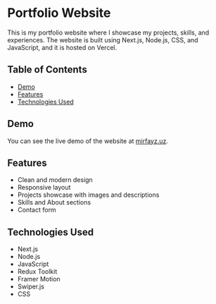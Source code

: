 # Portfolio Website

This is my portfolio website where I showcase my projects, skills, and experiences. The website is built using Next.js, Node.js, CSS, and JavaScript, and it is hosted on Vercel.

## Table of Contents

- [Demo](#demo)
- [Features](#features)
- [Technologies Used](#technologies-used)

## Demo

You can see the live demo of the website at [mirfayz.uz](https://www.mirfayz.uz/).

## Features

- Clean and modern design
- Responsive layout
- Projects showcase with images and descriptions
- Skills and About sections
- Contact form

## Technologies Used

- Next.js
- Node.js
- JavaScript
- Redux Toolkit
- Framer Motion
- Swiper.js
- CSS

